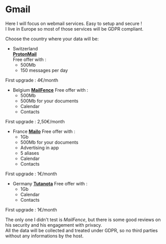 # Gmail

Here I will focus on webmail services. Easy to setup and secure !  
I live in Europe so most of those services will be GDPR compliant.

Choose the country where your data will be:  
+ Switzerland  
**[ProtonMail](https://protonmail.com/)**   
Free offer with :  
  + 500Mb
  + 150 messages per day

First upgrade : 4€/month


+ Belgium
**[MailFence](https://mailfence.com/)**
Free offer with :
  + 500Mb
  + 500Mb for your documents
  + Calendar
  + Contacts

First upgrade : 2,50€/month


+ France
**[Mailo](https://www.mailo.com/)**
Free offer with :
  + 1Gb
  + 500Mb for your documents
  + Advertising in app
  + 5 aliases
  + Calendar
  + Contacts

First upgrade : 1€/month


+ Germany
**[Tutanota](https://tutanota.com)**
Free offer with :
  + 1Gb
  + Calendar
  + Contacts

First upgrade : 1€/month


The only one I didn't test is *MailFence*, but there is some good reviews on his
security and his engagement with privacy.  
All the data will be collected and treated under GDPR, so no third parties without
any informations by the host.
